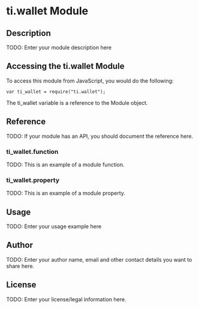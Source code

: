 # ti.wallet Module

## Description

TODO: Enter your module description here

## Accessing the ti.wallet Module

To access this module from JavaScript, you would do the following:

    var ti_wallet = require("ti.wallet");

The ti_wallet variable is a reference to the Module object.

## Reference

TODO: If your module has an API, you should document
the reference here.

### ti_wallet.function

TODO: This is an example of a module function.

### ti_wallet.property

TODO: This is an example of a module property.

## Usage

TODO: Enter your usage example here

## Author

TODO: Enter your author name, email and other contact
details you want to share here.

## License

TODO: Enter your license/legal information here.

